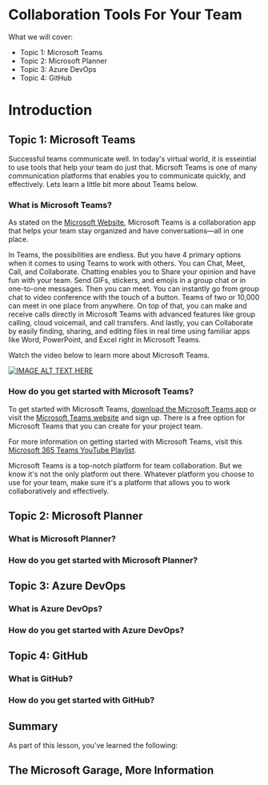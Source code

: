 # Collaboration Tools For Your Team

What we will cover: 
- Topic 1: Microsoft Teams
- Topic 2: Microsoft Planner
- Topic 3: Azure DevOps
- Topic 4: GitHub


# Introduction

## Topic 1: Microsoft Teams
Successful teams communicate well. In today's virtual world, it is esseintial to use tools that help your team do just that. Micrsoft Teams is one of many communication platforms that enables you to communicate quickly, and effectively. Lets learn a little bit more about Teams below. 

### What is Microsoft Teams?
As stated on the [Microsoft Website](https://support.microsoft.com/en-us/office/welcome-to-microsoft-teams-b98d533f-118e-4bae-bf44-3df2470c2b12), Microsoft Teams is a collaboration app that helps your team stay organized and have conversations—all in one place. 

In Teams, the possibilities are endless. But you have 4 primary options when it comes to using Teams to work with others. You can Chat, Meet, Call, and Collaborate. Chatting enables you to Share your opinion and have fun with your team. Send GIFs, stickers, and emojis in a group chat or in one-to-one messages. Then you can meet. You can instantly go from group chat to video conference with the touch of a button. Teams of two or 10,000 can meet in one place from anywhere. On top of that, you can make and receive calls directly in Microsoft Teams with advanced features like group calling, cloud voicemail, and call transfers. And lastly, you can Collaborate by easily finding, sharing, and editing files in real time using familiar apps like Word, PowerPoint, and Excel right in Microsoft Teams.

Watch the video below to learn more about Microsoft Teams. 

[![IMAGE ALT TEXT HERE](https://img.youtube.com/vi/jugBQqE_2sM/0.jpg)](https://www.youtube.com/watch?v=jugBQqE_2sM)

### How do you get started with Microsoft Teams?
To get started with Microsoft Teams, [download the Microsoft Teams app](https://www.microsoft.com/en-us/microsoft-teams/download-app) or visit the [Microsoft Teams website](https://www.microsoft.com/en-us/microsoft-teams/group-chat-software) and sign up. There is a free option for Microsoft Teams that you can create for your project team.

For more information on getting started with Microsoft Teams, visit this [Microsoft 365 Teams YouTube Playlist](https://www.youtube.com/playlist?list=PLXPr7gfUMmKwYKFSqoPN-aHQppI7rRQLf). 

Microsoft Teams is a top-notch platform for team collaboration. But we know it's not the only platform out there. Whatever platform you choose to use for your team, make sure it's a platform that allows you to work collaboratively and effectively. 

## Topic 2: Microsoft Planner

### What is Microsoft Planner?

### How do you get started with Microsoft Planner?


## Topic 3: Azure DevOps

### What is Azure DevOps?

### How do you get started with Azure DevOps?


## Topic 4: GitHub

### What is GitHub?

### How do you get started with GitHub?

## Summary
As part of this lesson, you’ve learned the following: 


## The Microsoft Garage, More Information


